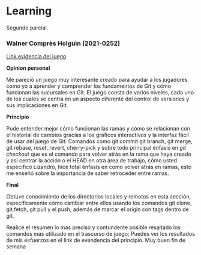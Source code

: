 # Learning
Segundo parcial.
### Walner Comprès Holguìn (2021-0252)


[Link evidencia del juego](https://miucateciedu-my.sharepoint.com/:b:/g/personal/20210252_miucateci_edu_do/EbRgRjSC5zJGmBRv6zumDU8BjMAa0PcWGcMDEh7i9ItuTw?e=PIVOuQ)

**Opinion personal**

Me pareció un juego muy interesante creado para ayudar a los jugadores como yo a aprender y comprender los fundamentos de Git y cómo funcionan las sucursales en Git. El juego consta de varios niveles, cada uno de los cuales se centra en un aspecto diferente del control de versiones y sus implicaciones en Git.

**Principio**

Pude entender mejor cómo funcionan las ramas y cómo se relacionan con el historial de cambios gracias a los gráficos interactivos y la interfaz fácil de usar del juego de Git. Comandos como git commit git branch, git merge, git rebase, reset, revert, cherry-pick y sobre todo principal énfasis en  *git checkout* que es el comando para volver atrás en la rama que haya creado y así centrar la acción o el HEAD en otra área de trabajo, cómo usted especificó Lizandro, hice total énfasis en como volver atrás en ramas, esto me enseñó sobre la importancia de saber retroceder entre ramas.

**Final**

Obtuve conocimiento de los directorios locales y remotos en esta sección, específicamente cómo cambiar entre ellos usando los comandos git clone, git fetch, git pull y el push,  además de marcar el origin con tags dentro de git.

 Realicé el resumen lo mas preciso y contundente posible resaltado los comandos mas utilizado en el trascurso de juego; Puedes ver los resultados de mis esfuerzos en el link de evendencia del principio. Muy buen fin de semana
